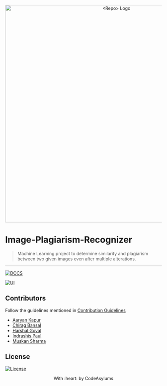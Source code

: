
<p align="center">
<a href="https://community.codeasylums.com">
<img src="https://i.ibb.co/6wyhHNc/Code-Asylums-Community-1.png" width="700px" alt="<Repo> Logo"/>
</a>
</p>

# Image-Plagiarism-Recognizer
 


>  Machine Learning project to determine similarity and plagiarism between two given images even after multiple alterations. 

---
[![DOCS](https://img.shields.io/badge/Documentation-see%20docs-green?style=flat-square&logo=appveyor)](Documentation.md) <br />

  [![UI ](https://img.shields.io/badge/User%20Interface-Link%20to%20UI-orange?style=flat-square&logo=appveyor)](INSERT_UI_LINK_HERE)


## Contributors
Follow the guidelines mentioned in [Contribution Guidelines](https://github.com/CodeAsylums-Community/template/blob/main/CONTRIBUTIONS.md)
- <a href="https://github.com/aaryan-kapur"> Aaryan Kapur</a>
- <a href="https://github.com/ChiragB254">Chirag Bansal</a>
- <a href="https://github.com/HarshalGoyal">Harshal Goyal</a>
- <a href="https://github.com/IndraP24 ">Indrashis Paul</a>
- <a href="https://github.com/Muskan346">Muskan Sharma</a>

## License
[![License](http://img.shields.io/:license-mit-blue.svg?style=flat-square)](http://badges.mit-license.org)

<p align="center">
	With :heart: by CodeAsylums
</p>
